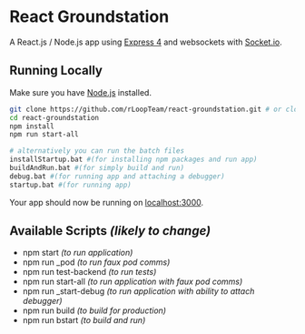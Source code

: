 # React Groundstation

A React.js / Node.js app using [Express 4](http://expressjs.com/) and websockets with [Socket.io](socket.io).

## Running Locally

Make sure you have [Node.js](http://nodejs.org/) installed.

```sh
git clone https://github.com/rLoopTeam/react-groundstation.git # or clone your own fork
cd react-groundstation
npm install
npm run start-all

# alternatively you can run the batch files
installStartup.bat #(for installing npm packages and run app)
buildAndRun.bat #(for simply build and run)
debug.bat #(for running app and attaching a debugger)
startup.bat #(for running app)
```

Your app should now be running on [localhost:3000](http://localhost:3000/).

## Available Scripts *(likely to change)*
  - npm start *(to run application)*
  - npm run _pod *(to run faux pod comms)*
  - npm run test-backend *(to run tests)*
  - npm run start-all *(to run application with faux pod comms)*
  - npm run _start-debug *(to run application with ability to attach debugger)*
  - npm run build *(to build for production)*
  - npm run bstart *(to build and run)*
